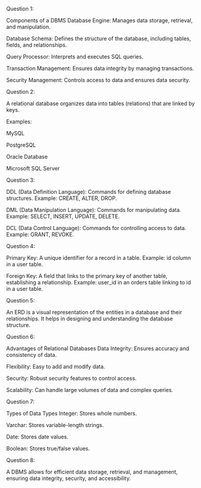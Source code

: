 Question 1:

Components of a DBMS
Database Engine: Manages data storage, retrieval, and manipulation.

Database Schema: Defines the structure of the database, including tables, fields, and relationships.

Query Processor: Interprets and executes SQL queries.

Transaction Management: Ensures data integrity by managing transactions.

Security Management: Controls access to data and ensures data security.


Question 2:

A relational database organizes data into tables (relations) that are linked by keys.

Examples:

MySQL

PostgreSQL

Oracle Database

Microsoft SQL Server


Question 3:

DDL (Data Definition Language): Commands for defining database structures. Example: CREATE, ALTER, DROP.

DML (Data Manipulation Language): Commands for manipulating data. Example: SELECT, INSERT, UPDATE, DELETE.

DCL (Data Control Language): Commands for controlling access to data. Example: GRANT, REVOKE.

Question 4:

Primary Key: A unique identifier for a record in a table. Example: id column in a user table.

Foreign Key: A field that links to the primary key of another table, establishing a relationship. Example: user_id in an orders table linking to id in a user table.


Question 5:

An ERD is a visual representation of the entities in a database and their relationships. It helps in designing and understanding the database structure.


Question 6:

Advantages of Relational Databases
Data Integrity: Ensures accuracy and consistency of data.

Flexibility: Easy to add and modify data.

Security: Robust security features to control access.

Scalability: Can handle large volumes of data and complex queries.


Question 7:

Types of Data Types
Integer: Stores whole numbers.

Varchar: Stores variable-length strings.

Date: Stores date values.

Boolean: Stores true/false values.


Question 8:

A DBMS allows for efficient data storage, retrieval, and management, ensuring data integrity, security, and accessibility.